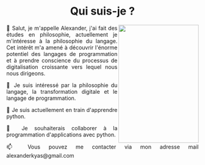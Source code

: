  <h1 align="center">Qui suis-je ?</h1>
 <img align="right" src="https://images.pexels.com/photos/246121/pexels-photo-246121.jpeg?cs=srgb&dl=pexels-markus-spiske-246121.jpg&fm=jpg" width="210" height="310"  / >
 
 
 <p align=justify >  👋 Salut, je m'appelle Alexander, j'ai fait des études en philosophie, actuellement je m'intéresse à la philosophie du langage.   Cet intérêt m'a amené à découvrir l'énorme potentiel des langages de programmation et à prendre conscience du processus de digitalisation croissante vers lequel nous nous dirigeons. </p>
 
 
 
 <p align=justify > 👀 Je suis intéressé par la philosophie du langage, la transformation digitale et le langage de programmation.
 
 <p align=justify > 🌱 Je suis actuellement en train d'apprendre python.
 
 <p align=justify > 💞️ Je souhaiterais collaborer à la programmation d'applications avec python.
 
 <p align=justify > 📫 Vous pouvez me contacter via mon adresse mail alexanderkyas@gmail.com

<!---
alexpo1921/alexpo1921 is a ✨ special ✨ repository because its `README.md` (this file) appears on your GitHub profile.
You can click the Preview link to take a look at your changes.
--->
